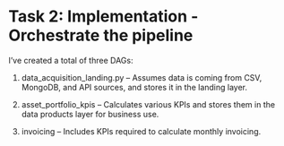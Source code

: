 #  Task 2:  Implementation - Orchestrate the pipeline

I’ve created a total of three DAGs:

1. data_acquisition_landing.py – Assumes data is coming from CSV, MongoDB, and API sources, and stores it in the landing layer.

2. asset_portfolio_kpis – Calculates various KPIs and stores them in the data products layer for business use.

3. invoicing – Includes KPIs required to calculate monthly invoicing.
